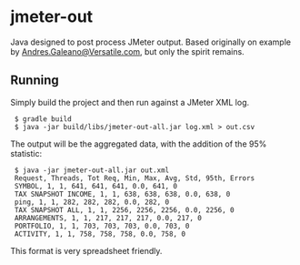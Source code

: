 # jmeter-out

Java designed to post process JMeter output. Based originally on example by Andres.Galeano@Versatile.com, but only the spirit remains.

## Running
Simply build the project and then run against a JMeter XML log.

     $ gradle build
     $ java -jar build/libs/jmeter-out-all.jar log.xml > out.csv
     
The output will be the aggregated data, with the addition of the 95% statistic:

     $ java -jar jmeter-out-all.jar out.xml
     Request, Threads, Tot Req, Min, Max, Avg, Std, 95th, Errors
     SYMBOL, 1, 1, 641, 641, 641, 0.0, 641, 0
     TAX SNAPSHOT INCOME, 1, 1, 638, 638, 638, 0.0, 638, 0
     ping, 1, 1, 282, 282, 282, 0.0, 282, 0
     TAX SNAPSHOT ALL, 1, 1, 2256, 2256, 2256, 0.0, 2256, 0
     ARRANGEMENTS, 1, 1, 217, 217, 217, 0.0, 217, 0
     PORTFOLIO, 1, 1, 703, 703, 703, 0.0, 703, 0
     ACTIVITY, 1, 1, 758, 758, 758, 0.0, 758, 0

This format is very spreadsheet friendly.